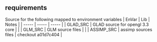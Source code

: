 ## requirements
Source for the following mapped to environment variables
| EnVar | Lib | Notes |
| ----- | ----- | ----- |
| GLAD_SRC | GLAD source for opengl 3.3 core | |
| GLM_SRC | GLM source files | |
| ASSIMP_SRC | assimp sources files | checkout a01d7c404 |
